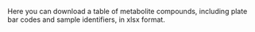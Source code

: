 Here you can download a table of metabolite compounds, including plate bar codes and sample identifiers, in xlsx format.